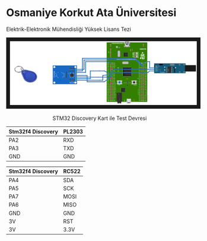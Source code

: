 
# Osmaniye Korkut Ata Üniversitesi 

Elektrik-Elektronik Mühendisliği Yüksek Lisans Tezi
<p align="center">
<img src="https://github.com/hckaya/yl_tez/blob/main/uygulama-2_bb%2Btag.png" border="10"/>
</p>
<p align="center" > STM32 Discovery Kart ile Test Devresi </p>


| Stm32f4 Discovery  | PL2303 |
| ------------- | ------------- |
| PA2  | RXD  |
| PA3  | TXD  |
| GND  | GND  |

| Stm32f4 Discovery  | RC522 |
| ------------- | ------------- |
| PA4  | SDA  |
| PA5  | SCK  |
| PA7  | MOSI  |
| PA6  | MISO |
| GND  | GND |
| 3V  | RST  |
| 3V  | 3.3V  |


    
